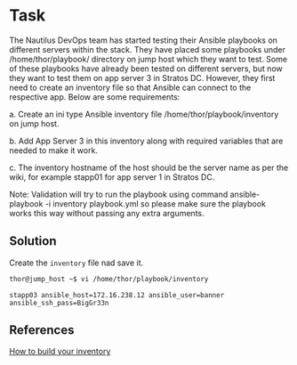 # Task
The Nautilus DevOps team has started testing their Ansible playbooks on different servers within the stack. They have placed some playbooks under /home/thor/playbook/ directory on jump host which they want to test. Some of these playbooks have already been tested on different servers, but now they want to test them on app server 3 in Stratos DC. However, they first need to create an inventory file so that Ansible can connect to the respective app. Below are some requirements:

a. Create an ini type Ansible inventory file /home/thor/playbook/inventory on jump host.

b. Add App Server 3 in this inventory along with required variables that are needed to make it work.

c. The inventory hostname of the host should be the server name as per the wiki, for example stapp01 for app server 1 in Stratos DC.

Note: Validation will try to run the playbook using command ansible-playbook -i inventory playbook.yml so please make sure the playbook works this way without passing any extra arguments.
## Solution

Create the `inventory` file nad save it.
```sh
thor@jump_host ~$ vi /home/thor/playbook/inventory
```

```
stapp03 ansible_host=172.16.238.12 ansible_user=banner ansible_ssh_pass=BigGr33n
```
## References

[How to build your inventory](https://docs.ansible.com/ansible/latest/inventory_guide/intro_inventory.html)
